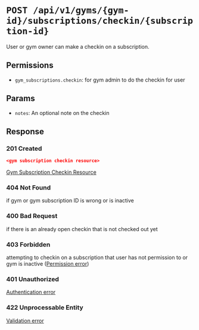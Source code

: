 # `POST /api/v1/gyms/{gym-id}/subscriptions/checkin/{subscription-id}`
User or gym owner can make a checkin on a subscription.


## Permissions

- `gym_subscriptions.checkin`: for gym admin to do the checkin for user

## Params

- `notes`: An optional note on the checkin

## Response

### 201 Created
```json
<gym subscription checkin resource>
```

[Gym Subscription Checkin Resource](gym_subscription_checkin_resource.md)

### 404 Not Found
 if gym or gym subscription ID is wrong or is inactive

### 400 Bad Request
 if there is an already open checkin that is not checked out yet

### 403 Forbidden
 attempting to checkin on a subscription that user has not permission to or gym is inactive ([Permission error](../../_globals/permission-errors.md))

### 401 Unauthorized
[Authentication error](../../_globals/authentication-errors.md)

### 422 Unprocessable Entity
[Validation error](../../_globals/validation-errors.md)
